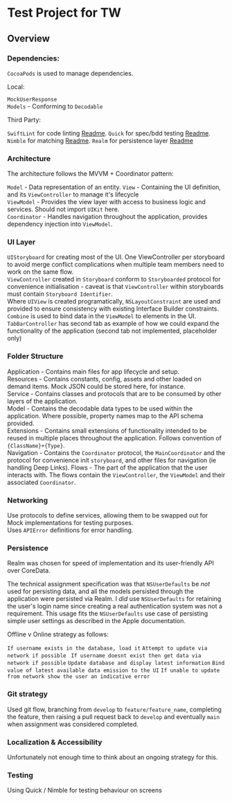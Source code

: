 # Test Project for TW

## Overview

### Dependencies:

`CocoaPods` is used to manage dependencies. 

Local: 

`MockUserResponse`  
`Models` - Conforming to  `Decodable`

Third Party:

`SwiftLint`  for code linting [Readme](https://github.com/realm/SwiftLint). 
`Quick` for spec/bdd testing [Readme](https://github.com/Quick/Quick). 
`Nimble` for matching [Readme](https://github.com/Quick/Nimble). 
`Realm` for persistence layer [Readme](https://docs.mongodb.com/realm-sdks/swift/latest/)

### Architecture

The architecture follows the MVVM + Coordinator pattern:

`Model` - Data representation of an entity. 
`View` - Containing the UI definition, and its `ViewController` to manage it's lifecycle   
`ViewModel` - Provides the view layer with access to business logic and services. Should not import `UIKit` here.  
`Coordinator` - Handles navigation throughout the application, provides dependency injection into `ViewModel`.  

### UI Layer

`UIStoryboard` for creating most of the UI. One ViewController per storyboard to avoid merge conflict complications when multiple team members need to work on the same flow.  
`ViewController` created in `Storyboard` conform to `Storyboarded` protocol for convenience initialisation - caveat is that `ViewController` within storyboards must contain `Storyboard Identifier`.  
Where `UIView` is created programatically, `NSLayoutConstraint` are used and provided to ensure consistency with existing Interface Builder constraints.  
`Combine` is used to bind data in the `ViewModel` to elements in the UI. 
`TabBarController` has second tab as example of how we could expand the functionality of the application (second tab not implemented, placeholder only)

### Folder Structure

Application - Contains main files for app lifecycle and setup.  
Resources - Contains constants, config, assets and other loaded on demand items. Mock JSON could be stored here, for instance.  
Service - Contains classes and protocols that are to be consumed by other layers of the application.  
Model - Contains the decodable data types to be used within the application. Where possible, property names map to the API schema provided.  
Extensions - Contains small extensions of functionality intended to be reused in multiple places throughout the application. Follows convention of `{ClassName}+{Type}`.  
Navigation - Contains the `Coordinator` protocol, the `MainCoordinator` and the protocol for convenience init `storyboard`, and other files for navigation (ie handling Deep Links). 
Flows - The part of the application that the user interacts with. The flows contain the `ViewController`, the `ViewModel` and their associated `Coordinator`.  

### Networking

Use protocols to define services, allowing them to be swapped out for Mock implementations for testing purposes.   
Uses `APIError` definitions for error handling. 

### Persistence

Realm was chosen for speed of implementation and its user-friendly API over CoreData. 

The technical assignment specification was that `NSUserDefaults` be _not_ used for persisting data, and all the models persisted through the application were persisted via Realm. I _did_ use `NSUserDefaults` for retaining the user's login name since creating a real authentication system was not a requirement. This usage fits the `NSUserDefaults` use case of persisting simple user settings as described in the Apple documentation.

Offline v Online strategy as follows:

`If username exists in the database, load it`
    `Attempt to update via network if possible `
`If username doesnt exist then get data via network if possible`
    `Update database and display latest information`
`Bind value of latest available data emission to the UI`
`If unable to update from network show the user an indicative error`


### Git strategy

Used git flow, branching from `develop` to `feature/feature_name`, completing the feature, then raising a pull request back to `develop` and eventually `main` when assignment was considered completed.

### Localization & Accessibility

Unfortunately not enough time to think about an ongoing strategy for this.  

### Testing

Using Quick / Nimble for testing behaviour on screens
